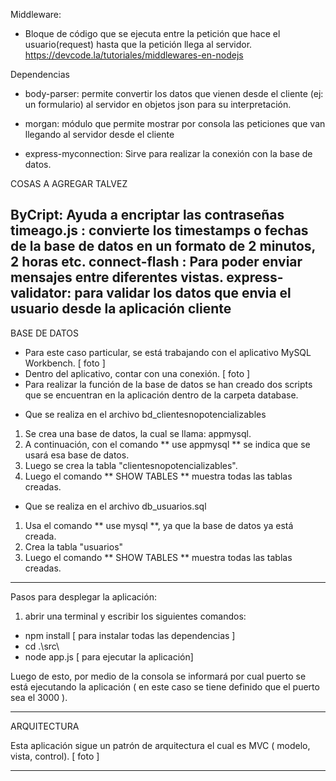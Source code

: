 Middleware:

- Bloque de código que se ejecuta entre la petición que hace el usuario(request) hasta que la petición llega al servidor.
https://devcode.la/tutoriales/middlewares-en-nodejs

 
Dependencias

- body-parser: permite convertir los datos que vienen desde el cliente (ej: un formulario) al servidor en objetos json para su interpretación.

- morgan: módulo que permite mostrar por consola las peticiones que van llegando al servidor desde el cliente

- express-myconnection: Sirve para realizar la conexión con la base de datos.


COSAS A AGREGAR TALVEZ

ByCript: Ayuda a encriptar las contraseñas 
timeago.js : convierte los timestamps o fechas de la base de datos en un formato de 2 minutos, 2 horas etc.
connect-flash : Para poder enviar mensajes entre diferentes vistas.
express-validator: para validar los datos que envia el usuario desde la aplicación cliente
--------------------------------------------------------------------------------
BASE DE DATOS

- Para este caso particular, se está trabajando con el aplicativo MySQL Workbench.
[ foto ]
- Dentro del aplicativo, contar con una conexión.
[ foto ]
- Para realizar la función de la base de datos se han creado dos scripts que se encuentran en la aplicación dentro de la carpeta database.

* Que se realiza en el archivo bd_clientesnopotencializables
1) Se crea una base de datos, la cual se llama: appmysql.
2) A continuación, con el comando ** use appmysql ** se indica que se usará esa base de datos.
3) Luego se crea la tabla "clientesnopotencializables".
4) Luego el comando ** SHOW TABLES ** muestra todas las tablas creadas.

* Que se realiza en el archivo db_usuarios.sql
1) Usa el comando ** use mysql **, ya que la base de datos ya está creada.
2) Crea la tabla "usuarios" 
3) Luego el comando ** SHOW TABLES ** muestra todas las tablas creadas.
--------------------------------------------------------------------------------
Pasos para desplegar la aplicación:

1) abrir una terminal y escribir los siguientes comandos:

- npm install [ para instalar todas las dependencias ]
- cd .\src\
- node app.js [ para ejecutar la aplicación]

Luego de esto, por medio de la consola se informará por cual puerto se está ejecutando la aplicación ( en este caso se tiene definido que el puerto sea el 3000 ).

--------------------------------------------------------------------------------
ARQUITECTURA

Esta aplicación sigue un patrón de arquitectura el cual es MVC ( modelo, vista, control).
[ foto ]



-------------------------------------------------------------------------------


